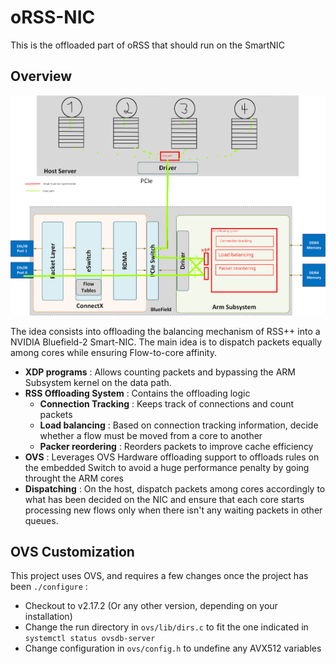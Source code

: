 # oRSS-NIC

This is the offloaded part of oRSS that should run on the SmartNIC

## Overview

![](./img/Implementation.png)

The idea consists into offloading the balancing mechanism of RSS++ into a NVIDIA Bluefield-2 Smart-NIC. The main idea is to dispatch packets equally among cores while ensuring Flow-to-core affinity.

- **XDP programs** : Allows counting packets and bypassing the ARM Subsystem kernel on the data path.
- **RSS Offloading System** : Contains the offloading logic
  - **Connection Tracking** : Keeps track of connections and count packets
  - **Load balancing** : Based on connection tracking information, decide whether a flow must be moved from a core to another
  - **Packer reordering** : Reorders packets to improve cache efficiency
- **OVS** : Leverages OVS Hardware offloading support to offloads rules on the embedded Switch to avoid a huge performance penalty by going throught the ARM cores
- **Dispatching** : On the host, dispatch packets among cores accordingly to what has been decided on the NIC and ensure that each core starts processing new flows only when there isn't any waiting packets in other queues.

## OVS Customization

This project uses OVS, and requires a few changes once the project has been `./configure` :

- Checkout to v2.17.2 (Or any other version, depending on your installation)
- Change the run directory in `ovs/lib/dirs.c` to fit the one indicated in `systemctl status ovsdb-server`
- Change configuration in `ovs/config.h` to undefine any AVX512 variables